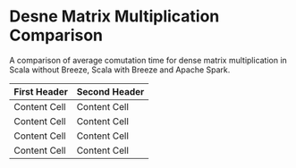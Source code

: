 # Desne Matrix Multiplication Comparison
 A comparison of average comutation time for dense matrix multiplication in Scala without Breeze, Scala with Breeze and Apache Spark.

 | First Header  | Second Header |
| ------------- | ------------- |
| Content Cell  | Content Cell  |
| Content Cell  | Content Cell  |
| Content Cell  | Content Cell  |
| Content Cell  | Content Cell  |